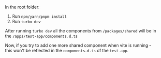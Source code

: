 In the root folder:
1. Run `npm/yarn/pnpm install`
2. Run `turbo dev`

After running `turbo dev` all the components from `/packages/shared` will be in the `/apps/test-app/components.d.ts`

Now, if you try to add one more shared component when vite is running - this won't be reflected in the `components.d.ts` of the `test-app`.
